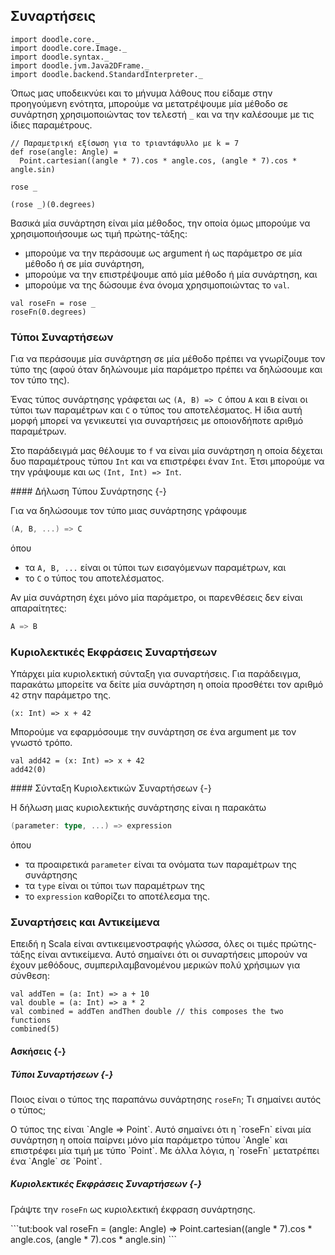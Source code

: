 ## Συναρτήσεις

```tut:invisible
import doodle.core._
import doodle.core.Image._
import doodle.syntax._
import doodle.jvm.Java2DFrame._
import doodle.backend.StandardInterpreter._
```

Όπως μας υποδεικνύει και το μήνυμα λάθους που είδαμε στην προηγούμενη ενότητα, μπορούμε να μετατρέψουμε μία μέθοδο σε συνάρτηση χρησιμοποιώντας τον τελεστή `_` και να την καλέσουμε με τις ίδιες παραμέτρους.


```tut:silent:book
// Παραμετρική εξίσωση για το τριαντάφυλλο με k = 7
def rose(angle: Angle) =
  Point.cartesian((angle * 7).cos * angle.cos, (angle * 7).cos * angle.sin)
```
```tut:book
rose _

(rose _)(0.degrees)
```

Βασικά μία συνάρτηση είναι μία μέθοδος, την οποία όμως μπορούμε να χρησιμοποιήσουμε ως τιμή πρώτης-τάξης:

- μπορούμε να την περάσουμε ως argument ή ως παράμετρο σε μία μέθοδο ή σε μία συνάρτηση,
- μπορούμε να την επιστρέψουμε από μία μέθοδο ή μία συνάρτηση, και
- μπορούμε να της δώσουμε ένα όνομα χρησιμοποιώντας το `val`.

```tut:book
val roseFn = rose _
roseFn(0.degrees)
```


### Τύποι Συναρτήσεων

Για να περάσουμε μία συνάρτηση σε μία μέθοδο πρέπει να γνωρίζουμε τον τύπο της (αφού όταν δηλώνουμε μία παράμετρο πρέπει να δηλώσουμε και τον τύπο της).

Ένας τύπος συνάρτησης γράφεται ως `(A, B) => C` όπου `A` και `B` είναι οι τύποι των παραμέτρων και `C` ο τύπος του αποτελέσματος.
Η ίδια αυτή μορφή μπορεί να γενικευτεί για συναρτήσεις με οποιονδήποτε αριθμό παραμέτρων.

Στο παράδειγμά μας θέλουμε το `f` να είναι μία συνάρτηση η οποία δέχεται δυο παραμέτρους τύπου `Int` και να επιστρέφει έναν `Int`. Έτσι μπορούμε να την γράψουμε και ως `(Int, Int) => Int`.

<div class="callout callout-info">
#### Δήλωση Τύπου Συνάρτησης {-}

Για να δηλώσουμε τον τύπο μιας συνάρτησης γράφουμε

```scala
(A, B, ...) => C
```

όπου

- τα `A, B, ...` είναι οι τύποι των εισαγόμενων παραμέτρων, και
- το `C` ο τύπος του αποτελέσματος.

Αν μία συνάρτηση έχει μόνο μία παράμετρο, οι παρενθέσεις δεν είναι απαραίτητες:

```scala
A => B
```
</div>


### Κυριολεκτικές Εκφράσεις Συναρτήσεων

Υπάρχει μία κυριολεκτική σύνταξη για συναρτήσεις.
Για παράδειγμα, παρακάτω μπορείτε να δείτε μία συνάρτηση η οποία προσθέτει τον αριθμό `42` στην παράμετρο της.

```tut:book
(x: Int) => x + 42
```

Μπορούμε να εφαρμόσουμε την συνάρτηση σε ένα argument με τον γνωστό τρόπο.

```tut:book
val add42 = (x: Int) => x + 42
add42(0)
```

<div class="callout callout-info">
#### Σύνταξη Κυριολεκτικών Συναρτήσεων {-}

Η δήλωση μιας κυριολεκτικής συνάρτησης είναι η παρακάτω

```scala
(parameter: type, ...) => expression
```

όπου

- τα προαιρετικά `parameter` είναι τα ονόματα των παραμέτρων της συνάρτησης
- τα `type` είναι οι τύποι των παραμέτρων της
- το `expression` καθορίζει το αποτέλεσμα της.
</div>


### Συναρτήσεις και Αντικείμενα

Επειδή η Scala είναι αντικειμενοστραφής γλώσσα, όλες οι τιμές πρώτης-τάξης είναι αντικείμενα.
Αυτό σημαίνει ότι οι συναρτήσεις μπορούν να έχουν μεθόδους, συμπεριλαμβανομένου μερικών πολύ χρήσιμων για σύνθεση:

```tut:book
val addTen = (a: Int) => a + 10
val double = (a: Int) => a * 2
val combined = addTen andThen double // this composes the two functions
combined(5)
```

#### Ασκήσεις {-}

##### Τύποι Συναρτήσεων {-}

Ποιος είναι ο τύπος της παραπάνω συνάρτησης `roseFn`; Τι σημαίνει αυτός ο τύπος;

<div class="solution">
Ο τύπος της είναι `Angle => Point`. Αυτό σημαίνει ότι η `roseFn` είναι μία συνάρτηση η οποία παίρνει μόνο μία παράμετρο τύπου `Angle` και επιστρέφει μία τιμή με τύπο `Point`. Με άλλα λόγια, η `roseFn` μετατρέπει ένα `Angle` σε `Point`.
</div>

##### Κυριολεκτικές Εκφράσεις Συναρτήσεων {-}

Γράψτε την `roseFn` ως κυριολεκτική έκφραση συνάρτησης.

<div class="solution">
```tut:book
val roseFn = (angle: Angle) =>
  Point.cartesian((angle * 7).cos * angle.cos, (angle * 7).cos * angle.sin)
```
</div>


